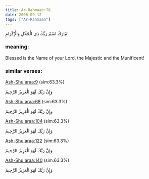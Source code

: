 ```yaml
---
title: Ar-Rahmaan:78
date: 2006-09-12
tags: ["Ar-Rahmaan"]
---
```

تَبَارَكَ اسْمُ رَبِّكَ ذِي الْجَلَالِ وَالْإِكْرَامِ
### meaning: 
Blessed is the Name of your Lord, the Majestic and the Munificent!
### similar verses: 

[Ash-Shu'araa:9](/26/9) (sim:63.3%)

وَإِنَّ رَبَّكَ لَهُوَ الْعَزِيزُ الرَّحِيمُ

[Ash-Shu'araa:68](/26/68) (sim:63.3%)

وَإِنَّ رَبَّكَ لَهُوَ الْعَزِيزُ الرَّحِيمُ

[Ash-Shu'araa:104](/26/104) (sim:63.3%)

وَإِنَّ رَبَّكَ لَهُوَ الْعَزِيزُ الرَّحِيمُ

[Ash-Shu'araa:122](/26/122) (sim:63.3%)

وَإِنَّ رَبَّكَ لَهُوَ الْعَزِيزُ الرَّحِيمُ

[Ash-Shu'araa:140](/26/140) (sim:63.3%)

وَإِنَّ رَبَّكَ لَهُوَ الْعَزِيزُ الرَّحِيمُ
